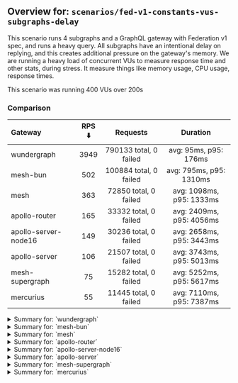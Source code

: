 ## Overview for: `scenarios/fed-v1-constants-vus-subgraphs-delay`


This scenario runs 4 subgraphs and a GraphQL gateway with Federation v1 spec, and runs a heavy query. All subgraphs have an intentional delay on replying, and this creates additional pressure on the gateway's memory. We are running a heavy load of concurrent VUs to measure response time and other stats, during stress. It measure things like memory usage, CPU usage, response times.


This scenario was running 400 VUs over 200s


### Comparison


| Gateway              | RPS ⬇️ |        Requests        |         Duration         |
| :------------------- | :----: | :--------------------: | :----------------------: |
| wundergraph          |  3949  | 790133 total, 0 failed |  avg: 95ms, p95: 176ms   |
| mesh-bun             |  502   | 100884 total, 0 failed | avg: 795ms, p95: 1310ms  |
| mesh                 |  363   | 72850 total, 0 failed  | avg: 1098ms, p95: 1333ms |
| apollo-router        |  165   | 33332 total, 0 failed  | avg: 2409ms, p95: 4056ms |
| apollo-server-node16 |  149   | 30236 total, 0 failed  | avg: 2658ms, p95: 3443ms |
| apollo-server        |  106   | 21507 total, 0 failed  | avg: 3743ms, p95: 5013ms |
| mesh-supergraph      |   75   | 15282 total, 0 failed  | avg: 5252ms, p95: 5617ms |
| mercurius            |   55   | 11445 total, 0 failed  | avg: 7110ms, p95: 7387ms |



<details>
  <summary>Summary for: `wundergraph`</summary>

  **K6 Output**




```
     ✓ response code was 200
     ✓ no graphql errors
     ✓ valid response structure

     checks.........................: 100.00% ✓ 2370399     ✗ 0     
     data_received..................: 115 MB  573 kB/s
     data_sent......................: 938 MB  4.7 MB/s
     http_req_blocked...............: avg=21.23µs  min=699ns    med=1.3µs   max=176.69ms p(90)=2µs      p(95)=2.6µs   
     http_req_connecting............: avg=16.24µs  min=0s       med=0s      max=176.63ms p(90)=0s       p(95)=0s      
     http_req_duration..............: avg=95.06ms  min=191.19µs med=87.55ms max=501.87ms p(90)=144.81ms p(95)=176.19ms
       { expected_response:true }...: avg=95.06ms  min=191.19µs med=87.55ms max=501.87ms p(90)=144.81ms p(95)=176.19ms
   ✓ http_req_failed................: 0.00%   ✓ 0           ✗ 790133
     http_req_receiving.............: avg=391.58µs min=8.6µs    med=16µs    max=278.34ms p(90)=57.89µs  p(95)=173.19µs
     http_req_sending...............: avg=142.11µs min=5µs      med=7.7µs   max=216.39ms p(90)=18.5µs   p(95)=80.99µs 
     http_req_tls_handshaking.......: avg=0s       min=0s       med=0s      max=0s       p(90)=0s       p(95)=0s      
     http_req_waiting...............: avg=94.53ms  min=170.69µs med=87.16ms max=501.85ms p(90)=143.6ms  p(95)=174.73ms
     http_reqs......................: 790133  3949.375665/s
     iteration_duration.............: avg=101.19ms min=255.59µs med=90.89ms max=664.85ms p(90)=156.72ms p(95)=192.2ms 
     iterations.....................: 790133  3949.375665/s
     vus............................: 400     min=400       max=400 
     vus_max........................: 400     min=400       max=400 
```


**Performance Overview**


<img src="https://imagedelivery.net/KYe9TScr4TldYHA48pczVg/ecd76f3f-8cf7-4fcf-02cb-0f872a46b300/public" alt="Performance Overview" />


**Subgraphs Overview**


<img src="https://imagedelivery.net/KYe9TScr4TldYHA48pczVg/61bf4ba6-06b4-483d-95bc-7e291bb1d300/public" alt="Subgraphs Overview" />


**HTTP Overview**


<img src="https://imagedelivery.net/KYe9TScr4TldYHA48pczVg/720d4e13-d40d-42d0-d628-549da7f4b500/public" alt="HTTP Overview" />


  </details>

<details>
  <summary>Summary for: `mesh-bun`</summary>

  **K6 Output**




```
     ✓ response code was 200
     ✗ no graphql errors
      ↳  0% — ✓ 0 / ✗ 100884
     ✓ valid response structure

     checks.........................: 66.66% ✓ 201768     ✗ 100884
     data_received..................: 96 MB  478 kB/s
     data_sent......................: 120 MB 596 kB/s
     http_req_blocked...............: avg=158.58µs min=800ns    med=1.6µs    max=111.52ms p(90)=2.4µs  p(95)=2.9µs   
     http_req_connecting............: avg=151.13µs min=0s       med=0s       max=75.84ms  p(90)=0s     p(95)=0s      
     http_req_duration..............: avg=794.63ms min=236.14ms med=751.18ms max=2.49s    p(90)=1.18s  p(95)=1.3s    
       { expected_response:true }...: avg=794.63ms min=236.14ms med=751.18ms max=2.49s    p(90)=1.18s  p(95)=1.3s    
   ✓ http_req_failed................: 0.00%  ✓ 0          ✗ 100884
     http_req_receiving.............: avg=177.69µs min=10.7µs   med=25.1µs   max=139.86ms p(90)=60.1µs p(95)=188.48µs
     http_req_sending...............: avg=73.36µs  min=5.8µs    med=10.3µs   max=241.75ms p(90)=19.9µs p(95)=82.07µs 
     http_req_tls_handshaking.......: avg=0s       min=0s       med=0s       max=0s       p(90)=0s     p(95)=0s      
     http_req_waiting...............: avg=794.38ms min=236.1ms  med=751.03ms max=2.49s    p(90)=1.18s  p(95)=1.3s    
     http_reqs......................: 100884 502.475742/s
     iteration_duration.............: avg=795.13ms min=236.3ms  med=751.41ms max=2.49s    p(90)=1.18s  p(95)=1.31s   
     iterations.....................: 100884 502.475742/s
     vus............................: 333    min=333      max=400 
     vus_max........................: 400    min=400      max=400 
```


**Performance Overview**


<img src="https://imagedelivery.net/KYe9TScr4TldYHA48pczVg/277da191-178b-4cc9-7d08-c1d356d1ed00/public" alt="Performance Overview" />


**Subgraphs Overview**


<img src="https://imagedelivery.net/KYe9TScr4TldYHA48pczVg/c23bb318-759a-4920-8ae9-20504145e400/public" alt="Subgraphs Overview" />


**HTTP Overview**


<img src="https://imagedelivery.net/KYe9TScr4TldYHA48pczVg/c290d8df-cdb2-48e1-ac42-327724455800/public" alt="HTTP Overview" />


  </details>

<details>
  <summary>Summary for: `mesh`</summary>

  **K6 Output**




```
     ✓ response code was 200
     ✓ no graphql errors
     ✓ valid response structure

     checks.........................: 100.00% ✓ 218550     ✗ 0    
     data_received..................: 93 MB   464 kB/s
     data_sent......................: 87 MB   431 kB/s
     http_req_blocked...............: avg=519.46µs min=700ns    med=1.5µs  max=271.94ms p(90)=2.1µs  p(95)=2.7µs 
     http_req_connecting............: avg=507.01µs min=0s       med=0s     max=231.29ms p(90)=0s     p(95)=0s    
     http_req_duration..............: avg=1.09s    min=591.96ms med=1.07s  max=3.18s    p(90)=1.24s  p(95)=1.33s 
       { expected_response:true }...: avg=1.09s    min=591.96ms med=1.07s  max=3.18s    p(90)=1.24s  p(95)=1.33s 
   ✓ http_req_failed................: 0.00%   ✓ 0          ✗ 72850
     http_req_receiving.............: avg=71.61µs  min=11.8µs   med=20.5µs max=100.84ms p(90)=44.1µs p(95)=67.6µs
     http_req_sending...............: avg=157.13µs min=5.6µs    med=9µs    max=96.33ms  p(90)=19.3µs p(95)=56.6µs
     http_req_tls_handshaking.......: avg=0s       min=0s       med=0s     max=0s       p(90)=0s     p(95)=0s    
     http_req_waiting...............: avg=1.09s    min=591.93ms med=1.07s  max=3.18s    p(90)=1.24s  p(95)=1.33s 
     http_reqs......................: 72850   363.427041/s
     iteration_duration.............: avg=1.09s    min=592.07ms med=1.07s  max=3.45s    p(90)=1.24s  p(95)=1.33s 
     iterations.....................: 72850   363.427041/s
     vus............................: 400     min=400      max=400
     vus_max........................: 400     min=400      max=400
```


**Performance Overview**


<img src="https://imagedelivery.net/KYe9TScr4TldYHA48pczVg/5cd89033-76fc-4537-fab1-8732d30c4400/public" alt="Performance Overview" />


**Subgraphs Overview**


<img src="https://imagedelivery.net/KYe9TScr4TldYHA48pczVg/e882e27e-8de9-430e-2abf-fedc7d62ae00/public" alt="Subgraphs Overview" />


**HTTP Overview**


<img src="https://imagedelivery.net/KYe9TScr4TldYHA48pczVg/3e09dd97-c780-4886-c989-cbbb04dc1900/public" alt="HTTP Overview" />


  </details>

<details>
  <summary>Summary for: `apollo-router`</summary>

  **K6 Output**




```
     ✓ response code was 200
     ✓ no graphql errors
     ✓ valid response structure

     checks.........................: 100.00% ✓ 99996      ✗ 0    
     data_received..................: 168 MB  835 kB/s
     data_sent......................: 40 MB   196 kB/s
     http_req_blocked...............: avg=556.35µs min=1.2µs    med=2.4µs  max=125.33ms p(90)=3.5µs  p(95)=4.5µs 
     http_req_connecting............: avg=541.88µs min=0s       med=0s     max=125.3ms  p(90)=0s     p(95)=0s    
     http_req_duration..............: avg=2.4s     min=341.1ms  med=2.29s  max=8.79s    p(90)=3.68s  p(95)=4.05s 
       { expected_response:true }...: avg=2.4s     min=341.1ms  med=2.29s  max=8.79s    p(90)=3.68s  p(95)=4.05s 
   ✓ http_req_failed................: 0.00%   ✓ 0          ✗ 33332
     http_req_receiving.............: avg=63.01µs  min=24µs     med=55µs   max=19.1ms   p(90)=78.2µs p(95)=85.8µs
     http_req_sending...............: avg=163.5µs  min=9.2µs    med=15.1µs max=64.34ms  p(90)=30.1µs p(95)=34.5µs
     http_req_tls_handshaking.......: avg=0s       min=0s       med=0s     max=0s       p(90)=0s     p(95)=0s    
     http_req_waiting...............: avg=2.4s     min=341.03ms med=2.29s  max=8.79s    p(90)=3.68s  p(95)=4.05s 
     http_reqs......................: 33332   165.348279/s
     iteration_duration.............: avg=2.41s    min=341.38ms med=2.29s  max=8.79s    p(90)=3.68s  p(95)=4.05s 
     iterations.....................: 33332   165.348279/s
     vus............................: 279     min=279      max=400
     vus_max........................: 400     min=400      max=400
```


**Performance Overview**


<img src="https://imagedelivery.net/KYe9TScr4TldYHA48pczVg/4ffe81e6-21cd-4fc3-d0b8-d63338b49700/public" alt="Performance Overview" />


**Subgraphs Overview**


<img src="https://imagedelivery.net/KYe9TScr4TldYHA48pczVg/0b96ab20-dd58-4106-b4ff-b30710b76b00/public" alt="Subgraphs Overview" />


**HTTP Overview**


<img src="https://imagedelivery.net/KYe9TScr4TldYHA48pczVg/4f7ba3ba-5040-4bf7-c6ce-7e3015451a00/public" alt="HTTP Overview" />


  </details>

<details>
  <summary>Summary for: `apollo-server-node16`</summary>

  **K6 Output**




```
     ✓ response code was 200
     ✓ no graphql errors
     ✓ valid response structure

     checks.........................: 100.00% ✓ 90708      ✗ 0    
     data_received..................: 158 MB  784 kB/s
     data_sent......................: 36 MB   178 kB/s
     http_req_blocked...............: avg=876.52µs min=900ns  med=1.9µs  max=171.51ms p(90)=2.7µs  p(95)=3.3µs 
     http_req_connecting............: avg=866.01µs min=0s     med=0s     max=171.48ms p(90)=0s     p(95)=0s    
     http_req_duration..............: avg=2.65s    min=1.54s  med=2.51s  max=6.73s    p(90)=3.31s  p(95)=3.44s 
       { expected_response:true }...: avg=2.65s    min=1.54s  med=2.51s  max=6.73s    p(90)=3.31s  p(95)=3.44s 
   ✓ http_req_failed................: 0.00%   ✓ 0          ✗ 30236
     http_req_receiving.............: avg=54.97µs  min=17.1µs med=51.6µs max=9.02ms   p(90)=64.9µs p(95)=73.8µs
     http_req_sending...............: avg=478.16µs min=6µs    med=11.9µs max=114.39ms p(90)=25.1µs p(95)=28.1µs
     http_req_tls_handshaking.......: avg=0s       min=0s     med=0s     max=0s       p(90)=0s     p(95)=0s    
     http_req_waiting...............: avg=2.65s    min=1.54s  med=2.51s  max=6.73s    p(90)=3.31s  p(95)=3.44s 
     http_reqs......................: 30236   149.998768/s
     iteration_duration.............: avg=2.65s    min=1.54s  med=2.51s  max=6.78s    p(90)=3.31s  p(95)=3.44s 
     iterations.....................: 30236   149.998768/s
     vus............................: 274     min=274      max=400
     vus_max........................: 400     min=400      max=400
```


**Performance Overview**


<img src="https://imagedelivery.net/KYe9TScr4TldYHA48pczVg/f504beb6-deca-4d96-c08a-11da1f0cbe00/public" alt="Performance Overview" />


**Subgraphs Overview**


<img src="https://imagedelivery.net/KYe9TScr4TldYHA48pczVg/1a2ff013-d08c-4ce3-85ff-58ee5c750100/public" alt="Subgraphs Overview" />


**HTTP Overview**


<img src="https://imagedelivery.net/KYe9TScr4TldYHA48pczVg/f5afbb6c-812c-4e3b-b692-1a2f9801ed00/public" alt="HTTP Overview" />


  </details>

<details>
  <summary>Summary for: `apollo-server`</summary>

  **K6 Output**




```
     ✓ response code was 200
     ✓ no graphql errors
     ✓ valid response structure

     checks.........................: 100.00% ✓ 64521      ✗ 0    
     data_received..................: 112 MB  555 kB/s
     data_sent......................: 26 MB   126 kB/s
     http_req_blocked...............: avg=749.23µs min=1.4µs  med=2.5µs  max=74.21ms p(90)=3.7µs  p(95)=5.1µs   
     http_req_connecting............: avg=740.34µs min=0s     med=0s     max=65.88ms p(90)=0s     p(95)=0s      
     http_req_duration..............: avg=3.74s    min=2.25s  med=3.53s  max=8.55s   p(90)=4.74s  p(95)=5.01s   
       { expected_response:true }...: avg=3.74s    min=2.25s  med=3.53s  max=8.55s   p(90)=4.74s  p(95)=5.01s   
   ✓ http_req_failed................: 0.00%   ✓ 0          ✗ 21507
     http_req_receiving.............: avg=74.24µs  min=22.8µs med=65.9µs max=22.43ms p(90)=93.4µs p(95)=105.57µs
     http_req_sending...............: avg=87.6µs   min=7.9µs  med=14.9µs max=14.37ms p(90)=31.1µs p(95)=36.97µs 
     http_req_tls_handshaking.......: avg=0s       min=0s     med=0s     max=0s      p(90)=0s     p(95)=0s      
     http_req_waiting...............: avg=3.74s    min=2.25s  med=3.53s  max=8.54s   p(90)=4.74s  p(95)=5.01s   
     http_reqs......................: 21507   106.326359/s
     iteration_duration.............: avg=3.74s    min=2.25s  med=3.53s  max=8.59s   p(90)=4.74s  p(95)=5.01s   
     iterations.....................: 21507   106.326359/s
     vus............................: 143     min=143      max=400
     vus_max........................: 400     min=400      max=400
```


**Performance Overview**


<img src="https://imagedelivery.net/KYe9TScr4TldYHA48pczVg/43ec9b11-8780-4ab6-1a6e-2479e926ac00/public" alt="Performance Overview" />


**Subgraphs Overview**


<img src="https://imagedelivery.net/KYe9TScr4TldYHA48pczVg/2f2fac27-44cc-4f45-9824-f1281df73800/public" alt="Subgraphs Overview" />


**HTTP Overview**


<img src="https://imagedelivery.net/KYe9TScr4TldYHA48pczVg/2bc0de5c-3235-40a9-c1dd-22a83e87e900/public" alt="HTTP Overview" />


  </details>

<details>
  <summary>Summary for: `mesh-supergraph`</summary>

  **K6 Output**




```
     ✓ response code was 200
     ✓ no graphql errors
     ✓ valid response structure

     checks.........................: 100.00% ✓ 45846     ✗ 0    
     data_received..................: 77 MB   384 kB/s
     data_sent......................: 18 MB   90 kB/s
     http_req_blocked...............: avg=1.15ms   min=1.1µs  med=2.2µs  max=101.36ms p(90)=3.8µs  p(95)=8.2µs  
     http_req_connecting............: avg=1.13ms   min=0s     med=0s     max=101.3ms  p(90)=0s     p(95)=0s     
     http_req_duration..............: avg=5.25s    min=1.62s  med=5.17s  max=9.64s    p(90)=5.49s  p(95)=5.61s  
       { expected_response:true }...: avg=5.25s    min=1.62s  med=5.17s  max=9.64s    p(90)=5.49s  p(95)=5.61s  
   ✓ http_req_failed................: 0.00%   ✓ 0         ✗ 15282
     http_req_receiving.............: avg=81.99µs  min=20.4µs med=50.1µs max=54.78ms  p(90)=84.3µs p(95)=102.3µs
     http_req_sending...............: avg=316.15µs min=7.4µs  med=13.4µs max=39.06ms  p(90)=28.4µs p(95)=61.68µs
     http_req_tls_handshaking.......: avg=0s       min=0s     med=0s     max=0s       p(90)=0s     p(95)=0s     
     http_req_waiting...............: avg=5.25s    min=1.62s  med=5.17s  max=9.63s    p(90)=5.49s  p(95)=5.61s  
     http_reqs......................: 15282   75.827704/s
     iteration_duration.............: avg=5.25s    min=1.62s  med=5.17s  max=9.69s    p(90)=5.49s  p(95)=5.61s  
     iterations.....................: 15282   75.827704/s
     vus............................: 192     min=192     max=400
     vus_max........................: 400     min=400     max=400
```


**Performance Overview**


<img src="https://imagedelivery.net/KYe9TScr4TldYHA48pczVg/7b593a2f-65ed-4e3f-c93b-fd8cf0d34100/public" alt="Performance Overview" />


**Subgraphs Overview**


<img src="https://imagedelivery.net/KYe9TScr4TldYHA48pczVg/3751f0a9-e3dd-43ea-591c-7797bcb20c00/public" alt="Subgraphs Overview" />


**HTTP Overview**


<img src="https://imagedelivery.net/KYe9TScr4TldYHA48pczVg/cfc77646-9a4c-4540-67e9-848e44d3ea00/public" alt="HTTP Overview" />


  </details>

<details>
  <summary>Summary for: `mercurius`</summary>

  **K6 Output**




```
     ✓ response code was 200
     ✓ no graphql errors
     ✓ valid response structure

     checks.........................: 100.00% ✓ 34335     ✗ 0    
     data_received..................: 52 MB   249 kB/s
     data_sent......................: 14 MB   66 kB/s
     http_req_blocked...............: avg=4.03ms   min=1.3µs  med=3.3µs  max=229.58ms p(90)=4.8µs   p(95)=17.5µs 
     http_req_connecting............: avg=3.96ms   min=0s     med=0s     max=229.03ms p(90)=0s      p(95)=0s     
     http_req_duration..............: avg=7.1s     min=4.67s  med=7.15s  max=9.61s    p(90)=7.31s   p(95)=7.38s  
       { expected_response:true }...: avg=7.1s     min=4.67s  med=7.15s  max=9.61s    p(90)=7.31s   p(95)=7.38s  
   ✓ http_req_failed................: 0.00%   ✓ 0         ✗ 11445
     http_req_receiving.............: avg=90.54µs  min=27.3µs med=82.4µs max=12.17ms  p(90)=105.9µs p(95)=117.9µs
     http_req_sending...............: avg=595.88µs min=10.7µs med=22.2µs max=90.04ms  p(90)=38.4µs  p(95)=52.18µs
     http_req_tls_handshaking.......: avg=0s       min=0s     med=0s     max=0s       p(90)=0s      p(95)=0s     
     http_req_waiting...............: avg=7.1s     min=4.67s  med=7.15s  max=9.61s    p(90)=7.31s   p(95)=7.38s  
     http_reqs......................: 11445   55.259232/s
     iteration_duration.............: avg=7.11s    min=4.67s  med=7.15s  max=9.7s     p(90)=7.31s   p(95)=7.38s  
     iterations.....................: 11445   55.259232/s
     vus............................: 27      min=27      max=400
     vus_max........................: 400     min=400     max=400
```


**Performance Overview**


<img src="https://imagedelivery.net/KYe9TScr4TldYHA48pczVg/a367b53d-047e-46e2-bf9c-2ec00567b100/public" alt="Performance Overview" />


**Subgraphs Overview**


<img src="https://imagedelivery.net/KYe9TScr4TldYHA48pczVg/27a01356-092d-4295-23df-ab017a0e1300/public" alt="Subgraphs Overview" />


**HTTP Overview**


<img src="https://imagedelivery.net/KYe9TScr4TldYHA48pczVg/ab41f6c4-003d-4dd4-1d40-0ec905275d00/public" alt="HTTP Overview" />


  </details>